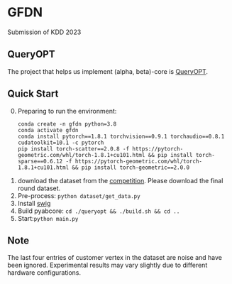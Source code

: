 # GFDN

Submission of KDD 2023

## QueryOPT
The project that helps us implement (alpha, beta)-core is [QueryOPT](https://github.com/boge-liu/alpha-beta-core).

## Quick Start
0. Preparing to run the environment:
     ```
     conda create -n gfdn python=3.8
     conda activate gfdn
     conda install pytorch==1.8.1 torchvision==0.9.1 torchaudio==0.8.1 cudatoolkit=10.1 -c pytorch
     pip install torch-scatter==2.0.8 -f https://pytorch-geometric.com/whl/torch-1.8.1+cu101.html && pip install torch-sparse==0.6.12 -f https://pytorch-geometric.com/whl/torch-1.8.1+cu101.html && pip install torch-geometric==2.0.0
     ```
1. download the dataset from the [competition](https://tianchi.aliyun.com/dataset/dataDetail?dataId=123862). Please download the final round dataset.
2. Pre-process: ``python dataset/get_data.py``
3. Install [swig](https://github.com/swig/)
4. Build pyabcore: ``cd ./queryopt && ./build.sh && cd ..``
5. Start:``python main.py``

## Note
The last four entries of customer vertex in the dataset are noise and have been ignored. Experimental results may vary slightly due to different hardware configurations.
